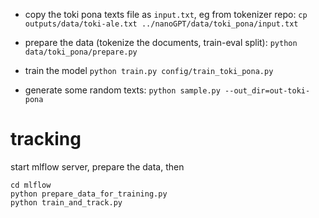 
- copy the toki pona texts file as `input.txt`, eg from tokenizer repo:
```cp outputs/data/toki-ale.txt ../nanoGPT/data/toki_pona/input.txt```

- prepare the data (tokenize the documents, train-eval split):
`python data/toki_pona/prepare.py`
- train the model
`python train.py config/train_toki_pona.py`
- generate some random texts:
`python sample.py --out_dir=out-toki-pona`


# tracking

start mlflow server, prepare the data, then
```
cd mlflow
python prepare_data_for_training.py
python train_and_track.py
```



